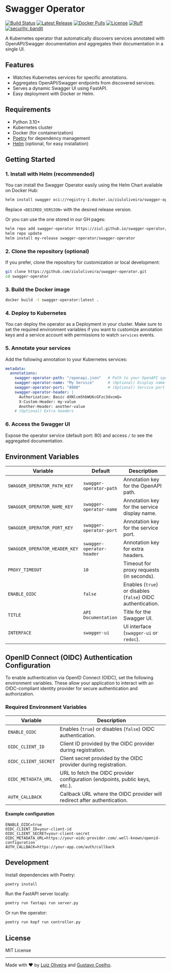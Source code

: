 # Swagger Operator

[![Build Status](https://github.com/Ziul/swagger-operator/actions/workflows/cicd.yaml/badge.svg)](https://github.com/Ziul/swagger-operator/actions)
[![Latest Release](https://img.shields.io/github/v/release/Ziul/swagger-operator?label=release&color=blue)](https://github.com/Ziul/swagger-operator/releases)
[![Docker Pulls](https://img.shields.io/docker/pulls/ziuloliveira/swagger-operator)](https://hub.docker.com/r/ziuloliveira/swagger-operator)
[![License](https://img.shields.io/github/license/Ziul/swagger-operator)](https://github.com/Ziul/swagger-operator/blob/main/LICENSE)
[![Ruff](https://img.shields.io/endpoint?url=https://raw.githubusercontent.com/astral-sh/ruff/main/assets/badge/v2.json)](https://github.com/astral-sh/ruff)
[![security: bandit](https://img.shields.io/badge/security-bandit-yellow.svg)](https://github.com/PyCQA/bandit)

A Kubernetes operator that automatically discovers services annotated with OpenAPI/Swagger documentation and aggregates their documentation in a single UI.

## Features

- Watches Kubernetes services for specific annotations.
- Aggregates OpenAPI/Swagger endpoints from discovered services.
- Serves a dynamic Swagger UI using FastAPI.
- Easy deployment with Docker or Helm.

## Requirements

- Python 3.10+
- Kubernetes cluster
- Docker (for containerization)
- [Poetry](https://python-poetry.org/) for dependency management
- [Helm](https://helm.sh/) (optional, for easy installation)

## Getting Started

### 1. Install with Helm (recommended)

You can install the Swagger Operator easily using the Helm Chart available on Docker Hub:

```bash
helm install swagger oci://registry-1.docker.io/ziuloliveira/swagger-operator --version <DESIRED_VERSION>-chart
```

Replace `<DESIRED_VERSION>` with the desired release version.

Or you can use the one stored in our GH pages:

```bash
helm repo add swagger-operator https://ziul.github.io/swagger-operator/
helm repo update
helm install my-release swagger-operator/swagger-operator
```

### 2. Clone the repository (optional)

If you prefer, clone the repository for customization or local development:

```bash
git clone https://github.com/ziuloliveira/swagger-operator.git
cd swagger-operator
```

### 3. Build the Docker image

```bash
docker build -t swagger-operator:latest .
```

### 4. Deploy to Kubernetes

You can deploy the operator as a Deployment in your cluster. Make sure to set the required environment variables if you want to customize annotation keys and a service account with permissions to watch `services` events.

### 5. Annotate your services

Add the following annotation to your Kubernetes services:

```yaml
metadata:
  annotations:
    swagger-operator-path: "/openapi.json"   # Path to your OpenAPI spec
    swagger-operator-name: "My Service"      # (Optional) Display name
    swagger-operator-port: "8080"            # (Optional) Service port
    swagger-operator-header: |
      Authorization: Basic dXNlcm5hbWU6cGFzc3dvcmQ=
      X-Custom-Header: my-value
      Another-Header: another-value
    # (Optional) Extra headers
```

### 6. Access the Swagger UI

Expose the operator service (default port: 80) and access `/` to see the aggregated documentation.

## Environment Variables

| Variable                        | Default                     | Description                                                                 |
|----------------------------------|-----------------------------|-----------------------------------------------------------------------------|
| `SWAGGER_OPERATOR_PATH_KEY`      | `swagger-operator-path`     | Annotation key for the OpenAPI path.                                        |
| `SWAGGER_OPERATOR_NAME_KEY`      | `swagger-operator-name`     | Annotation key for the service display name.                                |
| `SWAGGER_OPERATOR_PORT_KEY`      | `swagger-operator-port`     | Annotation key for the service port.                                        |
| `SWAGGER_OPERATOR_HEADER_KEY`    | `swagger-operator-header`   | Annotation key for extra headers.                                           |
| `PROXY_TIMEOUT`                  | `10`                        | Timeout for proxy requests (in seconds).                                    |
| `ENABLE_OIDC`                    | `false`                     | Enables (`true`) or disables (`false`) OIDC authentication.                 |
| `TITLE`                          | `API Documentation`         | Title for the Swagger UI.                                                   |
| `INTERFACE`                      | `swagger-ui`                | UI interface (`swagger-ui` or `redoc`).                                     |

## OpenID Connect (OIDC) Authentication Configuration

To enable authentication via OpenID Connect (OIDC), set the following environment variables. These allow your application to interact with an OIDC-compliant identity provider for secure authentication and authorization.

### Required Environment Variables

| Variable              | Description                                                                                 |
|-----------------------|--------------------------------------------------------------------------------------------|
| `ENABLE_OIDC`         | Enables (`true`) or disables (`false`) OIDC authentication.                                |
| `OIDC_CLIENT_ID`      | Client ID provided by the OIDC provider during registration.                               |
| `OIDC_CLIENT_SECRET`  | Client secret provided by the OIDC provider during registration.                           |
| `OIDC_METADATA_URL`   | URL to fetch the OIDC provider configuration (endpoints, public keys, etc.).               |
| `AUTH_CALLBACK`       | Callback URL where the OIDC provider will redirect after authentication.                   |

#### Example configuration

```env
ENABLE_OIDC=true
OIDC_CLIENT_ID=your-client-id
OIDC_CLIENT_SECRET=your-client-secret
OIDC_METADATA_URL=https://your-oidc-provider.com/.well-known/openid-configuration
AUTH_CALLBACK=https://your-app.com/auth/callback
```

## Development

Install dependencies with Poetry:

```bash
poetry install
```

Run the FastAPI server locally:

```bash
poetry run fastapi run server.py
```

Or run the operator:

```bash
poetry run kopf run controller.py
```

## License

MIT License

---

Made with ❤️ by [Luiz Oliveira](https://github.com/ziul) and [Gustavo Coelho](https://github.com/gutorc92).